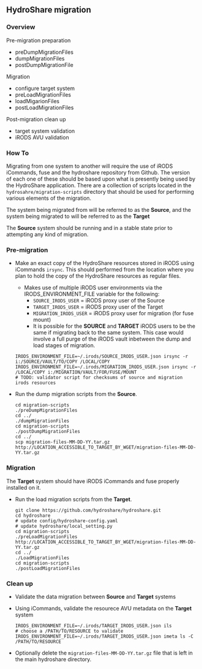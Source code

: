 ## HydroShare migration

### Overview

Pre-migration preparation

- preDumpMigrationFiles
- dumpMigrationFiles
- postDumpMigrationFile

Migration

- configure target system
- preLoadMigrationFiles
- loadMigarionFiles
- postLoadMigrationFiles

Post-migration clean up

- target system validation
- iRODS AVU validation

### How To

Migrating from one system to another will require the use of iRODS iCommands, fuse and the hydroshare repository from Github. The version of each one of these should be based upon what is presently being used by the HydroShare application. There are a collection of scripts located in the `hydrosahre/migration-scripts` directory that should be used for performing various elements of the migration.

The system being migrated from will be referred to as the **Source**, and the system being migrated to will be referred to as the **Target**

The **Source** system should be running and in a stable state prior to attempting any kind of migration.

### Pre-migration


- Make an exact copy of the HydroShare resources stored in iRODS using iCommands `irsync`. This should performed from the location where you plan to hold the copy of the HydroShare resources as regular files.
	- Makes use of multiple iRODS user environments via the IRODS_ENVIRONMENT_FILE variable for the following:
		- `SOURCE_IRODS_USER` = iRODS proxy user of the Source
		- `TARGET_IRODS_USER` = iRODS proxy user of the Target
		- `MIGRATION_IRODS_USER` = iRODS proxy user for migration (for fuse mount)
		- It is possible for the **SOURCE** and **TARGET** iRODS users to be the same if migrating back to the same system. This case would involve a full purge of the iRODS vault inbetween the dump and load stages of migration.

	```
	IRODS_ENVIRONMENT_FILE=~/.irods/SOURCE_IRODS_USER.json irsync -r i:/SOURCE/VAULT/TO/COPY /LOCAL/COPY
	IRODS_ENVIRONMENT_FILE=~/.irods/MIGRATION_IRODS_USER.json irsync -r /LOCAL/COPY i:/MIGRATION/VAULT/FOR/FUSE/MOUNT
	# TODO: validator script for checksums of source and migration irods resources
	```

- Run the dump migration scripts from the **Source**.

	```
	cd migration-scripts
	./preDumpMigrationFiles
	cd ../
	./dumpMigrationFiles
	cd migration-scripts
	./postDumpMigrationFiles
	cd ../
	scp migration-files-MM-DD-YY.tar.gz http://LOCATION_ACCESSIBLE_TO_TARGET_BY_WGET/migration-files-MM-DD-YY.tar.gz
	```

### Migration

The **Target** system should have iRODS iCommands and fuse properly installed on it.

- Run the load migration scripts from the **Target**.
	
	```
	git clone https://github.com/hydroshare/hydroshare.git
	cd hydroshare
	# update config/hydroshare-config.yaml
	# update hydroshare/local_setting.py
	cd migration-scripts
	./preLoadMigrationFiles http://LOCATION_ACCESSIBLE_TO_TARGET_BY_WGET/migration-files-MM-DD-YY.tar.gz
	cd ../
	./LoadMigrationFiles
	cd migration-scripts
	./postLoadMigrationFiles
	```

### Clean up

- Validate the data migration between **Source** and **Target** systems
- Using iCommands, validate the resourece AVU metadata on the **Target** system

	```
	IRODS_ENVIRONMENT_FILE=~/.irods/TARGET_IRODS_USER.json ils
	# choose a /PATH/TO/RESOURCE to validate
	IRODS_ENVIRONMENT_FILE=~/.irods/TARGET_IRODS_USER.json imeta ls -C /PATH/TO/RESOURCE
	```
- Optionally delete the `migration-files-MM-DD-YY.tar.gz` file that is left in the main hydroshare directory.
